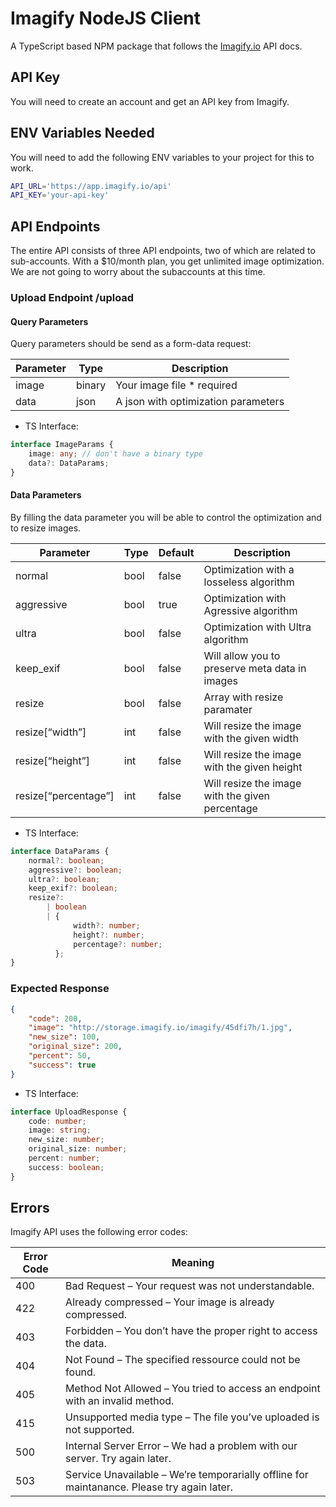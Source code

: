 # Imagify NodeJS Client

A TypeScript based NPM package that follows the [Imagify.io](https://imagify.io) API docs.

## API Key

You will need to create an account and get an API key from Imagify.

## ENV Variables Needed

You will need to add the following ENV variables to your project for this to work.

```zsh
API_URL='https://app.imagify.io/api'
API_KEY='your-api-key'
```

## API Endpoints

The entire API consists of three API endpoints, two of which are related to sub-accounts. With a $10/month plan, you get unlimited image optimization. We are not going to worry about the subaccounts at this time.

### Upload Endpoint /upload

#### Query Parameters

Query parameters should be send as a form-data request:

| Parameter | Type   | Description                         |
| --------- | ------ | ----------------------------------- |
| image     | binary | Your image file \* required         |
| data      | json   | A json with optimization parameters |

-   TS Interface:

```typescript
interface ImageParams {
    image: any; // don't have a binary type
    data?: DataParams;
}
```

#### Data Parameters

By filling the data parameter you will be able to control the optimization and to resize images.

| Parameter            | Type | Default | Description                                     |
| -------------------- | ---- | ------- | ----------------------------------------------- |
| normal               | bool | false   | Optimization with a losseless algorithm         |
| aggressive           | bool | true    | Optimization with Agressive algorithm           |
| ultra                | bool | false   | Optimization with Ultra algorithm               |
| keep_exif            | bool | false   | Will allow you to preserve meta data in images  |
| resize               | bool | false   | Array with resize paramater                     |
| resize[“width”]      | int  | false   | Will resize the image with the given width      |
| resize[“height”]     | int  | false   | Will resize the image with the given height     |
| resize[“percentage”] | int  | false   | Will resize the image with the given percentage |

-   TS Interface:

```typescript
interface DataParams {
    normal?: boolean;
    aggressive?: boolean;
    ultra?: boolean;
    keep_exif?: boolean;
    resize?:
        | boolean
        | {
              width?: number;
              height?: number;
              percentage?: number;
          };
}
```

### Expected Response

```json
{
    "code": 200,
    "image": "http://storage.imagify.io/imagify/45dfi7h/1.jpg",
    "new_size": 100,
    "original_size": 200,
    "percent": 50,
    "success": true
}
```

-   TS Interface:

```typescript
interface UploadResponse {
    code: number;
    image: string;
    new_size: number;
    original_size: number;
    percent: number;
    success: boolean;
}
```

## Errors

Imagify API uses the following error codes:

| Error Code | Meaning                                                                                    |
| ---------- | ------------------------------------------------------------------------------------------ |
| 400        | Bad Request – Your request was not understandable.                                         |
| 422        | Already compressed – Your image is already compressed.                                     |
| 403        | Forbidden – You don’t have the proper right to access the data.                            |
| 404        | Not Found – The specified ressource could not be found.                                    |
| 405        | Method Not Allowed – You tried to access an endpoint with an invalid method.               |
| 415        | Unsupported media type – The file you’ve uploaded is not supported.                        |
| 500        | Internal Server Error – We had a problem with our server. Try again later.                 |
| 503        | Service Unavailable – We’re temporarially offline for maintanance. Please try again later. |
